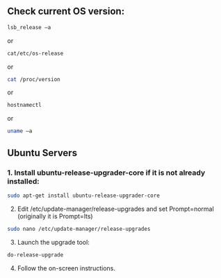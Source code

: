 ## Check current OS version:
```bash
lsb_release –a
```
or
```bash
cat/etc/os-release
````
or
```bash
cat /proc/version
```
or
```bash
hostnamectl
```
or
```bash
uname –a
```

## Ubuntu Servers
### 1.	Install ubuntu-release-upgrader-core if it is not already installed:
```bash
sudo apt-get install ubuntu-release-upgrader-core
```
2.	Edit /etc/update-manager/release-upgrades and set Prompt=normal (originally it is Prompt=lts)
```bash
sudo nano /etc/update-manager/release-upgrades
```
3.	Launch the upgrade tool:
```bash
do-release-upgrade
```
4.	Follow the on-screen instructions.
